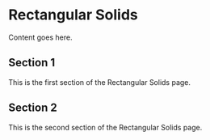 # Rectangular Solids

Content goes here.

## Section 1

This is the first section of the Rectangular Solids page.

## Section 2

This is the second section of the Rectangular Solids page.

